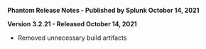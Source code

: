 **Phantom Release Notes - Published by Splunk October 14, 2021**


**Version 3.2.21 - Released October 14, 2021**

* Removed unnecessary build artifacts
